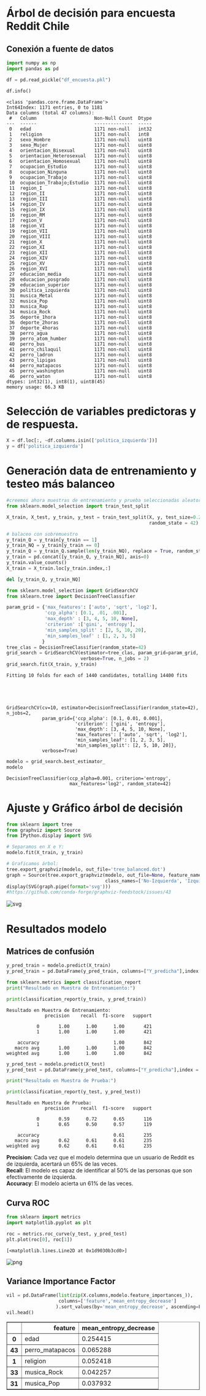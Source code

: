 # Árbol de decisión para encuesta Reddit Chile

## Conexión a fuente de datos


```python
import numpy as np
import pandas as pd
```


```python
df = pd.read_pickle("df_encuesta.pkl")
```


```python
df.info()
```

    <class 'pandas.core.frame.DataFrame'>
    Int64Index: 1171 entries, 0 to 1181
    Data columns (total 47 columns):
     #   Column                     Non-Null Count  Dtype
    ---  ------                     --------------  -----
     0   edad                       1171 non-null   int32
     1   religion                   1171 non-null   int8 
     2   sexo_Hombre                1171 non-null   uint8
     3   sexo_Mujer                 1171 non-null   uint8
     4   orientacion_Bisexual       1171 non-null   uint8
     5   orientacion_Heterosexual   1171 non-null   uint8
     6   orientacion_Homosexual     1171 non-null   uint8
     7   ocupacion_Estudio          1171 non-null   uint8
     8   ocupacion_Ninguna          1171 non-null   uint8
     9   ocupacion_Trabajo          1171 non-null   uint8
     10  ocupacion_Trabajo;Estudio  1171 non-null   uint8
     11  region_I                   1171 non-null   uint8
     12  region_II                  1171 non-null   uint8
     13  region_III                 1171 non-null   uint8
     14  region_IV                  1171 non-null   uint8
     15  region_IX                  1171 non-null   uint8
     16  region_RM                  1171 non-null   uint8
     17  region_V                   1171 non-null   uint8
     18  region_VI                  1171 non-null   uint8
     19  region_VII                 1171 non-null   uint8
     20  region_VIII                1171 non-null   uint8
     21  region_X                   1171 non-null   uint8
     22  region_XI                  1171 non-null   uint8
     23  region_XII                 1171 non-null   uint8
     24  region_XIV                 1171 non-null   uint8
     25  region_XV                  1171 non-null   uint8
     26  region_XVI                 1171 non-null   uint8
     27  educacion_media            1171 non-null   uint8
     28  educacion_posgrado         1171 non-null   uint8
     29  educacion_superior         1171 non-null   uint8
     30  politica_izquierda         1171 non-null   uint8
     31  musica_Metal               1171 non-null   uint8
     32  musica_Pop                 1171 non-null   uint8
     33  musica_Rap                 1171 non-null   uint8
     34  musica_Rock                1171 non-null   uint8
     35  deporte_1hora              1171 non-null   uint8
     36  deporte_2horas             1171 non-null   uint8
     37  deporte_4horas             1171 non-null   uint8
     38  perro_agua                 1171 non-null   uint8
     39  perro_atom_humber          1171 non-null   uint8
     40  perro_bus                  1171 non-null   uint8
     41  perro_chilaquil            1171 non-null   uint8
     42  perro_ladron               1171 non-null   uint8
     43  perro_lipigas              1171 non-null   uint8
     44  perro_matapacos            1171 non-null   uint8
     45  perro_washington           1171 non-null   uint8
     46  perro_waton                1171 non-null   uint8
    dtypes: int32(1), int8(1), uint8(45)
    memory usage: 66.3 KB
    

# Selección de variables predictoras y de respuesta.


```python
X = df.loc[:, ~df.columns.isin(['politica_izquierda'])]
y = df['politica_izquierda']
```

# Generación data de entrenamiento y testeo más balanceo


```python
#creemos ahora muestras de entrenamiento y prueba seleccionadas aleatoriamente:
from sklearn.model_selection import train_test_split

X_train, X_test, y_train, y_test = train_test_split(X, y, test_size=0.20, 
                                                    random_state = 42)
```


```python
# balaceo con sobremuestro
y_train_Q = y_train[y_train == 1]
y_train_NQ = y_train[y_train == 0]
y_train_Q = y_train_Q.sample(len(y_train_NQ), replace = True, random_state = 42)
y_train = pd.concat([y_train_Q, y_train_NQ], axis=0)
y_train.value_counts()
X_train = X_train.loc[y_train.index,:]

del [y_train_Q, y_train_NQ]
```


```python
from sklearn.model_selection import GridSearchCV
from sklearn.tree import DecisionTreeClassifier

param_grid = {'max_features': ['auto', 'sqrt', 'log2'],
              'ccp_alpha': [0.1, .01, .001],
              'max_depth' : [3, 4, 5, 10, None],
              'criterion' :['gini', 'entropy'],
              'min_samples_split' : [2, 5, 10, 20],
              'min_samples_leaf' : [1, 2, 3, 5]
             }
tree_clas = DecisionTreeClassifier(random_state=42)
grid_search = GridSearchCV(estimator=tree_clas, param_grid=param_grid, cv=10, 
                           verbose=True, n_jobs = 2)
grid_search.fit(X_train, y_train)
```

    Fitting 10 folds for each of 1440 candidates, totalling 14400 fits
    




    GridSearchCV(cv=10, estimator=DecisionTreeClassifier(random_state=42), n_jobs=2,
                 param_grid={'ccp_alpha': [0.1, 0.01, 0.001],
                             'criterion': ['gini', 'entropy'],
                             'max_depth': [3, 4, 5, 10, None],
                             'max_features': ['auto', 'sqrt', 'log2'],
                             'min_samples_leaf': [1, 2, 3, 5],
                             'min_samples_split': [2, 5, 10, 20]},
                 verbose=True)




```python
modelo = grid_search.best_estimator_
modelo
```




    DecisionTreeClassifier(ccp_alpha=0.001, criterion='entropy',
                           max_features='log2', random_state=42)



# Ajuste y Gráfico árbol de decisión


```python
from sklearn import tree
from graphviz import Source
from IPython.display import SVG

# Separamos en X e Y:
modelo.fit(X_train, y_train)

# Graficamos árbol:
tree.export_graphviz(modelo, out_file='tree_balanced.dot')
graph = Source(tree.export_graphviz(modelo, out_file=None, feature_names = X_train.columns, 
                                    class_names=['No-Izquierda', 'Izquierda'], filled = True))
display(SVG(graph.pipe(format='svg')))
#https://github.com/conda-forge/graphviz-feedstock/issues/43
```


    
![svg](output_13_0.svg)
    


# Resultados modelo

## Matrices de confusión


```python
y_pred_train = modelo.predict(X_train)
y_pred_train = pd.DataFrame(y_pred_train, columns=["Y_predicha"],index = y_train.index)

from sklearn.metrics import classification_report
print("Resultado en Muestra de Entrenamiento:")

print(classification_report(y_train, y_pred_train))
```

    Resultado en Muestra de Entrenamiento:
                  precision    recall  f1-score   support
    
               0       1.00      1.00      1.00       421
               1       1.00      1.00      1.00       421
    
        accuracy                           1.00       842
       macro avg       1.00      1.00      1.00       842
    weighted avg       1.00      1.00      1.00       842
    
    


```python
y_pred_test = modelo.predict(X_test)
y_pred_test = pd.DataFrame(y_pred_test, columns=["Y_predicha"],index = y_test.index)

print("Resultado en Muestra de Prueba:")

print(classification_report(y_test, y_pred_test))
```

    Resultado en Muestra de Prueba:
                  precision    recall  f1-score   support
    
               0       0.59      0.72      0.65       116
               1       0.65      0.50      0.57       119
    
        accuracy                           0.61       235
       macro avg       0.62      0.61      0.61       235
    weighted avg       0.62      0.61      0.61       235
    
    

**Precision**: Cada vez que el modelo determina que un usuario de Reddit es de izquierda, acertará un 65% de las veces.  
**Recall**: El modelo es capaz de identificar al 50% de las personas que son efectivamente de izquierda.  
**Accuracy**: El modelo acierta un 61% de las veces.

## Curva ROC


```python
from sklearn import metrics
import matplotlib.pyplot as plt

roc = metrics.roc_curve(y_test, y_pred_test)
plt.plot(roc[0], roc[1])
```




    [<matplotlib.lines.Line2D at 0x1d9030b3cd0>]




    
![png](output_20_1.png)
    


## Variance Importance Factor


```python
vil = pd.DataFrame(list(zip(X.columns,modelo.feature_importances_)),
                   columns=['feature','mean_entropy_decrease']
                  ).sort_values(by='mean_entropy_decrease', ascending=False)
vil.head()
```




<div>
<style scoped>
    .dataframe tbody tr th:only-of-type {
        vertical-align: middle;
    }

    .dataframe tbody tr th {
        vertical-align: top;
    }

    .dataframe thead th {
        text-align: right;
    }
</style>
<table border="1" class="dataframe">
  <thead>
    <tr style="text-align: right;">
      <th></th>
      <th>feature</th>
      <th>mean_entropy_decrease</th>
    </tr>
  </thead>
  <tbody>
    <tr>
      <th>0</th>
      <td>edad</td>
      <td>0.254415</td>
    </tr>
    <tr>
      <th>43</th>
      <td>perro_matapacos</td>
      <td>0.065288</td>
    </tr>
    <tr>
      <th>1</th>
      <td>religion</td>
      <td>0.052418</td>
    </tr>
    <tr>
      <th>33</th>
      <td>musica_Rock</td>
      <td>0.042257</td>
    </tr>
    <tr>
      <th>31</th>
      <td>musica_Pop</td>
      <td>0.037932</td>
    </tr>
  </tbody>
</table>
</div>



